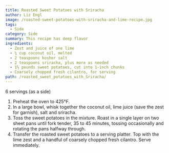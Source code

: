 ```yaml
---
title: Roasted Sweet Potatoes with Sriracha
author: Liz Engl
image: /roasted-sweet-potatoes-with-sriracha-and-lime-recipe.jpg
tags:
  - Side
category: Side
summary: This recipe has deep flavor
ingredients:
  - Zest and juice of one lime
  - ¼ cup coconut oil, melted
  - 2 teaspoons kosher salt
  - 2 teaspoons sriracha, plus more as needed
  - 1½ pounds sweet potatoes, cut into 1-inch chunks
  - Coarsely chopped fresh cilantro, for serving
path: /roasted_sweet_potatoes_with_Sriracha/
---
```

6 servings (as a side)

1. Preheat the oven to 425°F.
2. In a large bowl, whisk together the coconut oil, lime juice (save the zest for garnish), salt and sriracha.
3. Toss the sweet potatoes in the mixture. Roast in a single layer on two sheet pans until fork tender, 35 to 45 minutes, tossing occasionally and rotating the pans halfway through.
4. Transfer the roasted sweet potatoes to a serving platter. Top with the lime zest and a handful of coarsely chopped fresh cilantro. Serve immediately.
